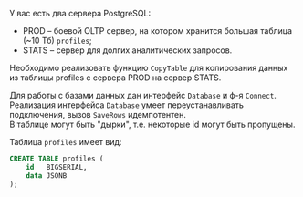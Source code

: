 У вас есть два сервера PostgreSQL:

- PROD – боевой OLTP сервер, на котором хранится большая таблица (~10 Тб) `profiles`;
- STATS – сервер для долгих аналитических запросов.

Необходимо реализовать функцию `CopyTable` для копирования данных из таблицы profiles с сервера PROD на сервер STATS.

Для работы с базами данных дан интерфейс `Database` и ф-я `Connect`.\
Реализация интерфейса `Database` умеет переустанавливать подключения, вызов `SaveRows` идемпотентен.\
В таблице могут быть "дырки", т.е. некоторые id могут быть пропущены.

Таблица `profiles` имеет вид:
```sql
CREATE TABLE profiles (
    id   BIGSERIAL,
    data JSONB
);
```